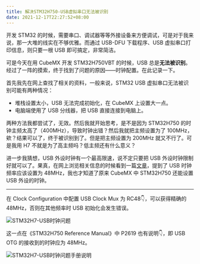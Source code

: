 ```yaml
---
title: 解决STM32H750-USB虚拟串口无法被识别
date: 2021-12-17T22:27:52+08:00
---
```


开发 STM32 的时候，需要串口、调试器等等外接设备来方便调试，可是对于我来说，那一大堆的线实在不够优雅。而通过 USB-DFU 下载程序、USB 虚拟串口打印信息，则只要一根 USB 即可搞定，非常简洁。

可是今天在用 CubeMX 开发 STM32H750VBT 的时候，USB 总是**无法被识别**。经过了一阵的摸索，终于找到了问题的原因——时钟配置。在此记录一下。

<!-- more -->

首先我先在网上查找了相关的资料，一般来说，STM32 USB 虚拟串口无法被识别可能有两种情况：

- 堆栈设置太小，USB 无法完成初始化，在 CubeMX 上设置大一点。
- 电脑端使用了 USB 分线器，把 USB 直接连接到电脑上。

两种方法我都尝试了，无效。然后我就开始思考，是不是因为 STM32H750 的时钟主频太高了（400MHz），导致时钟出错？然后我就把主频设置为了 100MHz，欸？结果可以了，终于被识别到了。但是把主频设置为 200MHz 就又不行了。可是我用 H7 不就是为了高主频吗？低主频还有什么意义？

进一步我猜想，USB 外设时钟有一个最高限速，说不定只要把 USB 外设时钟限制好就可以了。果真，在网上浏览相关信息的时候看到一篇[文章](https://www.waveshare.net/study/article-664-1.html)，提到了 USB 时钟频率应该设置为 48MHz，我也才知道了原来 CubeMX 中 STM32H750 还能设置 USB 外设的时钟。

---

在 Clock Configuration 中配置 USB Clock Mux 为 RC48👇，可以获得精确的 48MHz，否则在其他频率时 USB 初始化会发生错误。

![STM32H7-USB时钟问题](https://s2.loli.net/2021/12/17/atWkwGL8JcUmgxh.jpg)

这一点在《STM32H750 Reference Manual》中 P2619 也有说明👇，即 USB OTG 的接收到的时钟应为 48MHz。

![STM32H7-USB时钟问题手册说明](https://s2.loli.net/2021/12/17/l8hPzQerMf1CDdY.jpg)

